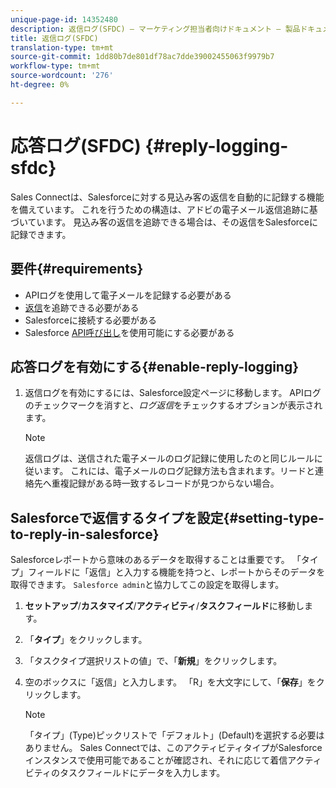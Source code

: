 ```yaml
---
unique-page-id: 14352480
description: 返信ログ(SFDC) — マーケティング担当者向けドキュメント — 製品ドキュメント
title: 返信ログ(SFDC)
translation-type: tm+mt
source-git-commit: 1dd80b7de801df78ac7dde39002455063f9979b7
workflow-type: tm+mt
source-wordcount: '276'
ht-degree: 0%

---
```



# 応答ログ(SFDC) {#reply-logging-sfdc}

Sales Connectは、Salesforceに対する見込み客の返信を自動的に記録する機能を備えています。 これを行うための構造は、アドビの電子メール返信追跡に基づいています。 見込み客の返信を追跡できる場合は、その返信をSalesforceに記録できます。

## 要件{#requirements}

* APIログを使用して電子メールを記録する必要がある
* [返信](/help/marketo/product-docs/marketo-sales-connect/email/common-tracking-questions/how-reply-tracking-works.md)を追跡できる必要がある
* Salesforceに接続する必要がある
* Salesforce [API呼び出し](https://developer.salesforce.com/docs/atlas.en-us.salesforce_app_limits_cheatsheet.meta/salesforce_app_limits_cheatsheet/salesforce_app_limits_platform_api.htm)を使用可能にする必要がある

## 応答ログを有効にする{#enable-reply-logging}

1. 返信ログを有効にするには、Salesforce設定ページに移動します。 APIログのチェックマークを消すと、_ログ返信_&#x200B;をチェックするオプションが表示されます。

   >[!NOTE]
   >
   >返信ログは、送信された電子メールのログ記録に使用したのと同じルールに従います。 これには、電子メールのログ記録方法も含まれます。リードと連絡先へ重複記録がある時一致するレコードが見つからない場合。

## Salesforceで返信するタイプを設定{#setting-type-to-reply-in-salesforce}

Salesforceレポートから意味のあるデータを取得することは重要です。 「タイプ」フィールドに「返信」と入力する機能を持つと、レポートからそのデータを取得できます。 `Salesforce admin`と協力してこの設定を取得します。

1. **セットアップ**/**カスタマイズ**/**アクティビティ**/**タスクフィールド**&#x200B;に移動します。
1. 「**タイプ**」をクリックします。
1. 「タスクタイプ選択リストの値」で、「**新規**」をクリックします。
1. 空のボックスに「返信」と入力します。 「R」を大文字にして、「**保存**」をクリックします。

   >[!NOTE]
   >
   >「タイプ」(Type)ピックリストで「デフォルト」(Default)を選択する必要はありません。 Sales Connectでは、このアクティビティタイプがSalesforceインスタンスで使用可能であることが確認され、それに応じて着信アクティビティのタスクフィールドにデータを入力します。
